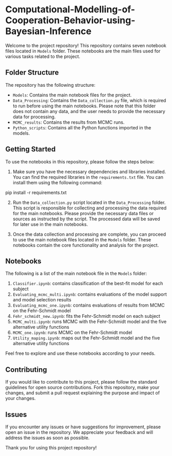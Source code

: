 # Computational-Modelling-of-Cooperation-Behavior-using-Bayesian-Inference

Welcome to the project repository! This repository contains seven notebook files located in `Models` folder. These notebooks are the main files used for various tasks related to the project.

## Folder Structure

The repository has the following structure:

- `Models`: Contains the main notebook files for the project.
- `Data_Processing`: Contains the `Data_collection.py` file, which is required to run before using the main notebooks. Please note that this folder does not contain any data, and the user needs to provide the necessary data for processing.
- `MCMC_results`: Contains the results from MCMC runs.
- `Python_scripts`: Contains all the Python functions imported in the models.

## Getting Started

To use the notebooks in this repository, please follow the steps below:

1. Make sure you have the necessary dependencies and libraries installed. You can find the required libraries in the `requirements.txt` file. You can install them using the following command:

pip install -r requirements.txt

2. Run the `Data_collection.py` script located in the `Data_Processing` folder. This script is responsible for collecting and processing the data required for the main notebooks. Please provide the necessary data files or sources as instructed by the script. The processed data will be saved for later use in the main notebooks.

3. Once the data collection and processing are complete, you can proceed to use the main notebook files located in the `Models` folder. These notebooks contain the core functionality and analysis for the project.

## Notebooks

The following is a list of the main notebook file in the `Models` folder:

1. `Classifier.ipynb`: contains classification of the best-fit model for each subject 
2. `Evaluating_mcmc_multi.ipynb`: contains evaluations of the model support and model selection results
3. `Evaluating_mcmc_one.ipynb`: contains evaluations of results from MCMC on the Fehr-Schmidt model
4. `Fehr_schmidt_new.ipynb`: fits the Fehr-Schmidt model on each subject
5. `MCMC_multi.ipynb`: runs MCMC with the Fehr-Schmidt model and the five alternative utility functions
6. `MCMC_one.ipynb`: runs MCMC on the Fehr-Schmidt model
7. `Utility_maping.ipynb`: maps out the Fehr-Schmidt model and the five alternative utility functions


Feel free to explore and use these notebooks according to your needs.

## Contributing

If you would like to contribute to this project, please follow the standard guidelines for open source contributions. Fork this repository, make your changes, and submit a pull request explaining the purpose and impact of your changes.

## Issues

If you encounter any issues or have suggestions for improvement, please open an issue in the repository. We appreciate your feedback and will address the issues as soon as possible.

Thank you for using this project repository!

